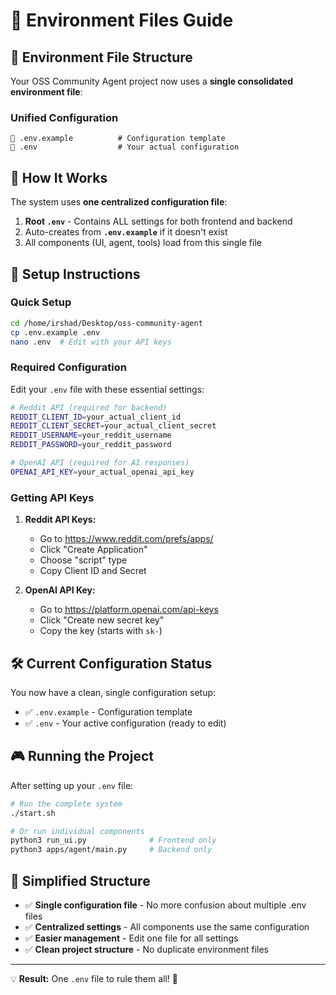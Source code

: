 # 🔧 Environment Files Guide

## 📁 Environment File Structure

Your OSS Community Agent project now uses a **single consolidated environment file**:

### **Unified Configuration**
```
📄 .env.example          # Configuration template
📄 .env                  # Your actual configuration
```

## 🎯 **How It Works**

The system uses **one centralized configuration file**:

1. **Root `.env`** - Contains ALL settings for both frontend and backend
2. Auto-creates from **`.env.example`** if it doesn't exist
3. All components (UI, agent, tools) load from this single file

## 🚀 **Setup Instructions**

### **Quick Setup**
```bash
cd /home/irshad/Desktop/oss-community-agent
cp .env.example .env
nano .env  # Edit with your API keys
```

### **Required Configuration**

Edit your `.env` file with these essential settings:

```bash
# Reddit API (required for backend)
REDDIT_CLIENT_ID=your_actual_client_id
REDDIT_CLIENT_SECRET=your_actual_client_secret  
REDDIT_USERNAME=your_reddit_username
REDDIT_PASSWORD=your_reddit_password

# OpenAI API (required for AI responses)
OPENAI_API_KEY=your_actual_openai_api_key
```

### **Getting API Keys**

1. **Reddit API Keys:**
   - Go to https://www.reddit.com/prefs/apps/
   - Click "Create Application"
   - Choose "script" type
   - Copy Client ID and Secret

2. **OpenAI API Key:**
   - Go to https://platform.openai.com/api-keys
   - Click "Create new secret key"
   - Copy the key (starts with `sk-`)

## 🛠️ **Current Configuration Status**

You now have a clean, single configuration setup:
- ✅ `.env.example` - Configuration template
- ✅ `.env` - Your active configuration (ready to edit)

## 🎮 **Running the Project**

After setting up your `.env` file:

```bash
# Run the complete system
./start.sh

# Or run individual components
python3 run_ui.py              # Frontend only
python3 apps/agent/main.py     # Backend only
```

## 🔄 **Simplified Structure**

- ✅ **Single configuration file** - No more confusion about multiple .env files
- ✅ **Centralized settings** - All components use the same configuration
- ✅ **Easier management** - Edit one file for all settings
- ✅ **Clean project structure** - No duplicate environment files

---

💡 **Result:** One `.env` file to rule them all! 🎯
